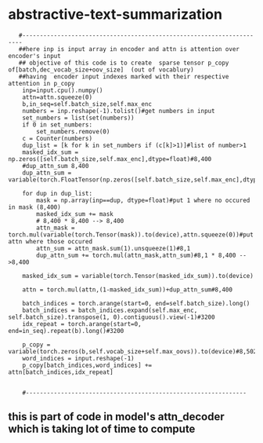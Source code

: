 # abstractive-text-summarization


       #----------------------------------------------------------------------
       ##here inp is input array in encoder and attn is attention over encoder's input
       ## objective of this code is to create  sparse tensor p_copy of[batch,dec_vocab_size+oov_size]  (out of vocablury)
       ##having  encoder input indexes marked with their respective  attention in p_copy
        inp=input.cpu().numpy()
        attn=attn.squeeze(0)
        b,in_seq=self.batch_size,self.max_enc
        numbers = inp.reshape(-1).tolist()#get numbers in input
        set_numbers = list(set(numbers))
        if 0 in set_numbers:
            set_numbers.remove(0)
        c = Counter(numbers)
        dup_list = [k for k in set_numbers if (c[k]>1)]#list of number>1
        masked_idx_sum = np.zeros([self.batch_size,self.max_enc],dtype=float)#8,400
        #dup_attn_sum 8,400
        dup_attn_sum = variable(torch.FloatTensor(np.zeros([self.batch_size,self.max_enc],dtype=float))).to(device)

        for dup in dup_list:
            mask = np.array(inp==dup, dtype=float)#put 1 where no occured in mask (8,400)
            masked_idx_sum += mask
            # 8,400 * 8,400 --> 8,400
            attn_mask = torch.mul(variable(torch.Tensor(mask)).to(device),attn.squeeze(0))#put attn where those occured    
            attn_sum = attn_mask.sum(1).unsqueeze(1)#8,1
            dup_attn_sum += torch.mul(attn_mask,attn_sum)#8,1 * 8,400 -->8,400

        masked_idx_sum = variable(torch.Tensor(masked_idx_sum)).to(device)    

        attn = torch.mul(attn,(1-masked_idx_sum))+dup_attn_sum#8,400

        batch_indices = torch.arange(start=0, end=self.batch_size).long()
        batch_indices = batch_indices.expand(self.max_enc, self.batch_size).transpose(1, 0).contiguous().view(-1)#3200
        idx_repeat = torch.arange(start=0, end=in_seq).repeat(b).long()#3200

        p_copy = variable(torch.zeros(b,self.vocab_size+self.max_oovs)).to(device)#8,50200
        word_indices = input.reshape(-1)
        p_copy[batch_indices,word_indices] += attn[batch_indices,idx_repeat]
        
        
        #---------------------------------------------------------------
  ## this is part of code in model's attn_decoder which is taking lot of time to compute 
        
        
